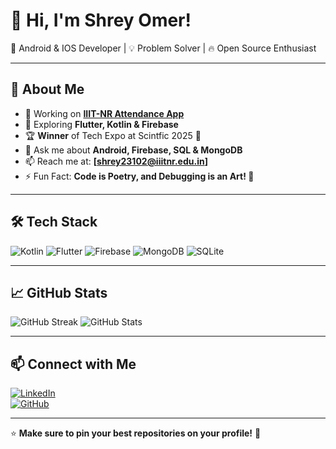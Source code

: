 # 👋 Hi, I'm Shrey Omer!  
🚀 Android & IOS Developer | 💡 Problem Solver | 🔥 Open Source Enthusiast

---

## 📌 About Me
- 🔭 Working on **[IIIT-NR Attendance App](https://github.com/shreyomer10)**
- 🌱 Exploring **Flutter, Kotlin & Firebase**
- 🏆 **Winner** of Tech Expo at Scintfic 2025 🏅
- 💬 Ask me about **Android, Firebase, SQL & MongoDB**
- 📫 Reach me at: **[shrey23102@iiitnr.edu.in]**  
- ⚡ Fun Fact: **Code is Poetry, and Debugging is an Art! 🎨**

---

## 🛠 Tech Stack
![Kotlin](https://img.shields.io/badge/Kotlin-0095D5?style=for-the-badge&logo=kotlin&logoColor=white)
![Flutter](https://img.shields.io/badge/Flutter-02569B?style=for-the-badge&logo=flutter&logoColor=white)
![Firebase](https://img.shields.io/badge/Firebase-FFCA28?style=for-the-badge&logo=firebase&logoColor=white)
![MongoDB](https://img.shields.io/badge/MongoDB-47A248?style=for-the-badge&logo=mongodb&logoColor=white)
![SQLite](https://img.shields.io/badge/SQLite-003B57?style=for-the-badge&logo=sqlite&logoColor=white)

---

## 📈 GitHub Stats
![GitHub Streak](https://github-readme-streak-stats.herokuapp.com/?user=shreyomer10&theme=radical)
![GitHub Stats](https://github-readme-stats.vercel.app/api?username=shreyomer10&show_icons=true&theme=radical)

---

## 📫 Connect with Me  
[![LinkedIn](https://img.shields.io/badge/LinkedIn-0A66C2?style=for-the-badge&logo=linkedin&logoColor=white)](https://www.linkedin.com/in/yourprofile/)  
[![GitHub](https://img.shields.io/badge/GitHub-181717?style=for-the-badge&logo=github&logoColor=white)](https://github.com/shreyomer10)

---

⭐ **Make sure to pin your best repositories on your profile!** 🚀

